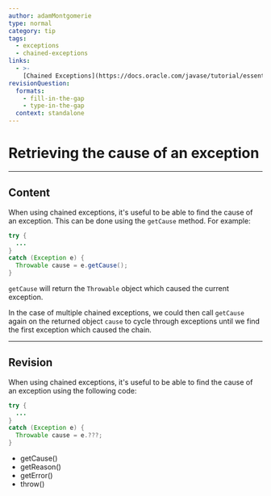 ```yaml
---
author: adamMontgomerie
type: normal
category: tip
tags:
  - exceptions
  - chained-exceptions
links:
  - >-
    [Chained Exceptions](https://docs.oracle.com/javase/tutorial/essential/exceptions/chained.html){website}
revisionQuestion:
  formats:
    - fill-in-the-gap
    - type-in-the-gap
  context: standalone
---
```


# Retrieving the cause of an exception


---

## Content

When using chained exceptions, it's useful to be able to find the cause of an exception. This can be done using the `getCause` method. For example:

```java
try {
  ...
}
catch (Exception e) {
  Throwable cause = e.getCause();
}
```

`getCause` will return the `Throwable` object which caused the current exception.

In the case of multiple chained exceptions, we could then call `getCause` again on the returned object `cause` to cycle through exceptions until we find the first exception which caused the chain.



---

## Revision

When using chained exceptions, it's useful to be able to find the cause of an exception using the following code:

```java
try {
  ...
}
catch (Exception e) {
  Throwable cause = e.???;
}
```

- getCause()
- getReason()
- getError()
- throw()

